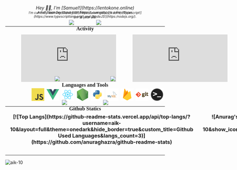 <p align="center">
  <i>Hey 👋🏽, I'm [Samuel!](https://lentokone.online)</i>
  <h6 style="margin-top: -14px; font-size: 10px;" align="center">A Full Stack Developer from Finland, currently, I'm a️ Freelancer.</h6>
  <h6 style="margin-top: -34px; font-size: 10px;" align="center">I'm currently learning [GatsbyJS!](https://www.gatsbyjs.com), [Typescript!](https://www.typescriptlang.org/) and [NodeJS!](https:/nodejs.org/).</h6>
  <h6 style="margin-top: -34px; font-size: 10px;" align="center">I'm 18 year old.</h6>
</p>

------------

<h3 align="center" style="margin-top: -42px;">
  <img style="max-width: 30px; margin: 7px; margin-bottom: 17px;" src="https://img.icons8.com/code"/><span style="font-family: 'Lucida Console';">Activity</span><img style="max-width: 30px; margin: 7px; margin-bottom: 17px;" src="https://img.icons8.com/code"/>
</h3>
<div style="display: flex; margin-top: -32px;">
  <figure style="width: 50%; padding: 10px; border-radius: 25px;"><embed src="https://wakatime.com/share/@Lentokone/74fabe8a-3b0a-4e43-9118-3b9b6374d8b4.svg"></embed></figure>
  <figure style="width: 50%; padding: 10px; border-radius: 25px;"><embed src="https://wakatime.com/share/@Lentokone/1b1f7e30-ffda-4f87-ae5c-26398ef98f57.svg"></embed></figure>
</div>

<h3 align="center" style="margin-top: -52px;">
  <img style="max-width: 30px; margin: 7px; margin-bottom: 17px;" src="https://img.icons8.com/language"/><span style="font-family: 'Lucida Console';">Languages and Tools</span><img style="max-width: 30px; margin: 7px; margin-bottom: 17px;" src="https://img.icons8.com/language"/>

  <p align="center" style="display: flex;margin: auto;width: 70%;">
    <img style="margin-left: 7px;" height="40" src="https://raw.githubusercontent.com/github/explore/80688e429a7d4ef2fca1e82350fe8e3517d3494d/topics/javascript/javascript.png">
    <img style="margin-left: 7px;" height="40" src="https://raw.githubusercontent.com/github/explore/80688e429a7d4ef2fca1e82350fe8e3517d3494d/topics/vue/vue.png">
    <img style="margin-left: 7px;" height="40" src="https://raw.githubusercontent.com/github/explore/80688e429a7d4ef2fca1e82350fe8e3517d3494d/topics/react/react.png">
    <img style="margin-left: 7px;" height="40" src="https://raw.githubusercontent.com/github/explore/80688e429a7d4ef2fca1e82350fe8e3517d3494d/topics/nodejs/nodejs.png">
    <img style="margin-left: 7px;" height="40" src="https://raw.githubusercontent.com/github/explore/80688e429a7d4ef2fca1e82350fe8e3517d3494d/topics/python/python.png">
    <img style="margin-left: 7px;" height="40" src="https://raw.githubusercontent.com/github/explore/80688e429a7d4ef2fca1e82350fe8e3517d3494d/topics/mysql/mysql.png">
    <img style="margin-left: 7px;" height="40" src="https://raw.githubusercontent.com/github/explore/80688e429a7d4ef2fca1e82350fe8e3517d3494d/topics/firebase/firebase.png">
    <img style="margin-left: 7px;" height="40" src="https://raw.githubusercontent.com/github/explore/80688e429a7d4ef2fca1e82350fe8e3517d3494d/topics/git/git.png">
    <img style="margin-left: 7px;" height="40" src="https://raw.githubusercontent.com/github/explore/80688e429a7d4ef2fca1e82350fe8e3517d3494d/topics/terminal/terminal.png">
  </p>
</h3>

------------

<h3 align="center" style="margin-top: -42px;">
  <img style="max-width: 30px; margin: 7px; margin-bottom: 17px;" src="https://img.icons8.com/github"/><span style="font-family: 'Lucida Console';">Github Statics</span><img style="max-width: 30px; margin: 7px; margin-bottom: 17px;" src="https://img.icons8.com/github"/>
  <div style="display: flex; margin-top: -10px;">
   <div style="margin:15px;">[![Top Langs](https://github-readme-stats.vercel.app/api/top-langs/?username=aik-10&layout=full&theme=onedark&hide_border=true&custom_title=Github Used Languages&langs_count=3)](https://github.com/anuraghazra/github-readme-stats)</div>
   <div style="margin:15px;">![Anurag's github stats](https://github-readme-stats.vercel.app/api?username=aik-10&show_icons=true&theme=onedark&hide_border=true&custom_title=Aik-10 Ultimate Stats)</div>
  </div>
</h3>

------------

<p align="left"><img src="https://komarev.com/ghpvc/?username=AIK-10" alt="aik-10" /></p>
